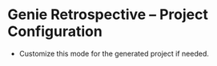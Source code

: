 # Genie Retrospective – Project Configuration
- Customize this mode for the generated project if needed.
